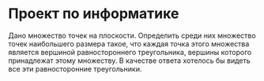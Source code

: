 # Проект по информатике

 Дано множество точек на плоскости. Определить среди них множество точек
наибольшего размера такое, что каждая точка этого множества является вершиной
равностороннего треугольника, вершины которого принадлежат этому множеству.
В качестве ответа хотелось бы видеть все эти равносторонние треугольники.

